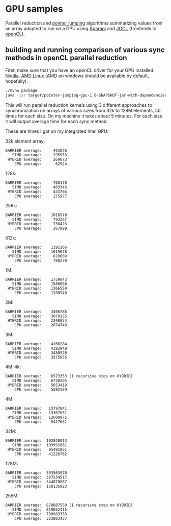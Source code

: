 # GPU samples

Parallel reduction and [pointer jumping](https://en.wikipedia.org/wiki/Pointer_jumping) algorithms summarizing values from an array adapted to run on a GPU using [Aparapi](https://aparapi.com/) and [JOCL](http://www.jocl.org/) (frontends to [openCL](https://www.khronos.org/opencl/)).


## building and running comparison of various sync methods in openCL parallel reduction

First, make sure that you have an openCL driver for your GPU installed: [Nvidia](https://developer.nvidia.com/cuda-downloads), [AMD Linux](https://www.amd.com/en/support/kb/release-notes/rn-amdgpu-unified-linux-21-30) (AMD on windows should be available by default, hopefully).

```bash
./mvnw package
java -jar target/pointer-jumping-gpu-1.0-SNAPSHOT-jar-with-dependencies.jar
```
This will run parallel reduction kernels using 3 different approaches to synchronization on
arrays of various sizes from 32k to 128M elements, 50 times for each size. On my machine it
takes about 5 minutes. For each size it will output average time for each sync method.

These are times I got on my integrated Intel GPU:

32k element array:

```
BARRIER average:     403076
   SIMD average:     295953
 HYBRID average:     269073
    CPU average:      62924
```
128k:

```
BARRIER average:     768170
   SIMD average:     483343
 HYBRID average:     433704
    CPU average:     175977
```
256k:

```
BARRIER average:    1018578
   SIMD average:     793267
 HYBRID average:     738423
    CPU average:     367999
```
512k:

```
BARRIER average:    1191166
   SIMD average:    1019678
 HYBRID average:     828609
    CPU average:     780270
```
1M:

```
BARRIER average:    1759843
   SIMD average:    1580668
 HYBRID average:    1366559
    CPU average:    1288948
```
2M:

```
BARRIER average:    3406786
   SIMD average:    3070155
 HYBRID average:    2398054
    CPU average:    2674748
```
3M:

```
BARRIER average:    4166284
   SIMD average:    4192948
 HYBRID average:    3480526
    CPU average:    3575055
```
4M-4k:

```
BARRIER average:    6573353 (1 recursive step on HYBRID)
   SIMD average:    6758205
 HYBRID average:    5653419
    CPU average:    5582159
```
4M:

```
BARRIER average:   13797841
   SIMD average:   13367851
 HYBRID average:   12600975
    CPU average:    5427631
```
32M:

```
BARRIER average:  102840013
   SIMD average:  103991061
 HYBRID average:   95481061
    CPU average:   41226782
```
128M:

```
BARRIER average:  363563970
   SIMD average:  387534517
 HYBRID average:  344870087
    CPU average:  160136923
```
255M:

```
BARRIER average:  878887550 (1 recursive step on HYBRID)
   SIMD average:  819652415
 HYBRID average:  730983353
    CPU average:  323803437
```
